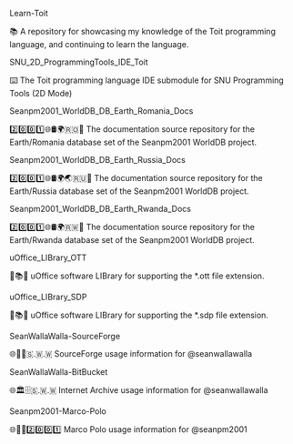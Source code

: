
Learn-Toit

📚️ A repository for showcasing my knowledge of the Toit programming language, and continuing to learn the language. 

SNU_2D_ProgrammingTools_IDE_Toit

⌨️ The Toit programming language IDE submodule for SNU Programming Tools (2D Mode)

Seanpm2001_WorldDB_DB_Earth_Romania_Docs

2️⃣️0️⃣️0️⃣️1️⃣️🌐️🛢️🌍️🇷🇴️📖️ The documentation source repository for the Earth/Romania database set of the Seanpm2001 WorldDB project. 

Seanpm2001_WorldDB_DB_Earth_Russia_Docs

2️⃣️0️⃣️0️⃣️1️⃣️🌐️🛢️🌍️🌏️🇷🇺️📖️ The documentation source repository for the Earth/Russia database set of the Seanpm2001 WorldDB project. 

Seanpm2001_WorldDB_DB_Earth_Rwanda_Docs

2️⃣️0️⃣️0️⃣️1️⃣️🌐️🛢️🌍️🇷🇼️📖️ The documentation source repository for the Earth/Rwanda database set of the Seanpm2001 WorldDB project. 

uOffice_LIBrary_OTT

📙️📚️💾️ uOffice software LIBrary for supporting the *.ott file extension.

uOffice_LIBrary_SDP

📙️📚️💾️ uOffice software LIBrary for supporting the *.sdp file extension.

SeanWallaWalla-SourceForge

🌐️💾️🔨️🇸.🇼.🇼 SourceForge usage information for @seanwallawalla

SeanWallaWalla-BitBucket

🌐️🏛️🗄️🇸.🇼.🇼 Internet Archive usage information for @seanwallawalla 

Seanpm2001-Marco-Polo

🌐️🏐️💬️2️⃣️0️⃣️0️⃣️1️⃣️ Marco Polo usage information for @seanpm2001 

